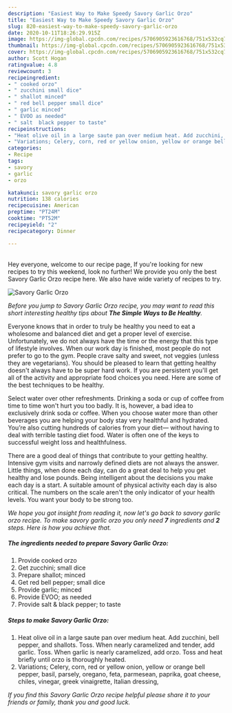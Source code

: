 ```yaml
---
description: "Easiest Way to Make Speedy Savory Garlic Orzo"
title: "Easiest Way to Make Speedy Savory Garlic Orzo"
slug: 820-easiest-way-to-make-speedy-savory-garlic-orzo
date: 2020-10-11T18:26:29.915Z
image: https://img-global.cpcdn.com/recipes/5706905923616768/751x532cq70/savory-garlic-orzo-recipe-main-photo.jpg
thumbnail: https://img-global.cpcdn.com/recipes/5706905923616768/751x532cq70/savory-garlic-orzo-recipe-main-photo.jpg
cover: https://img-global.cpcdn.com/recipes/5706905923616768/751x532cq70/savory-garlic-orzo-recipe-main-photo.jpg
author: Scott Hogan
ratingvalue: 4.8
reviewcount: 3
recipeingredient:
- " cooked orzo"
- " zucchini small dice"
- " shallot minced"
- " red bell pepper small dice"
- " garlic minced"
- " EVOO as needed"
- " salt  black pepper to taste"
recipeinstructions:
- "Heat olive oil in a large saute pan over medium heat. Add zucchini, bell pepper, and shallots. Toss. When nearly caramelized and tender, add garlic. Toss. When garlic is nearly caramelized, add orzo. Toss and heat briefly until orzo is thoroughly heated."
- "Variations; Celery, corn, red or yellow onion, yellow or orange bell pepper, basil, parsely, oregano, feta, parmesean, paprika, goat cheese, chiles, vinegar, greek vinaigrette, Italian dressing,"
categories:
- Recipe
tags:
- savory
- garlic
- orzo

katakunci: savory garlic orzo 
nutrition: 138 calories
recipecuisine: American
preptime: "PT24M"
cooktime: "PT52M"
recipeyield: "2"
recipecategory: Dinner

---
```

<br>
Hey everyone, welcome to our recipe page, If you're looking for new recipes to try this weekend, look no further! We provide you only the best Savory Garlic Orzo recipe here. We also have wide variety of recipes to try.
<br>


![Savory Garlic Orzo](https://img-global.cpcdn.com/recipes/5706905923616768/751x532cq70/savory-garlic-orzo-recipe-main-photo.jpg)

<i>Before you jump to Savory Garlic Orzo recipe, you may want to read this short interesting healthy tips about <strong>The Simple Ways to Be Healthy</strong>.</i>

Everyone knows that in order to truly be healthy you need to eat a wholesome and balanced diet and get a proper level of exercise. Unfortunately, we do not always have the time or the energy that this type of lifestyle involves. When our work day is finished, most people do not prefer to go to the gym. People crave salty and sweet, not veggies (unless they are vegetarians). You should be pleased to learn that getting healthy doesn't always have to be super hard work. If you are persistent you'll get all of the activity and appropriate food choices you need. Here are some of the best techniques to be healthy.

Select water over other refreshments. Drinking a soda or cup of coffee from time to time won't hurt you too badly. It is, however, a bad idea to exclusively drink soda or coffee. When you choose water more than other beverages you are helping your body stay very healthful and hydrated. You’re also cutting hundreds of calories from your diet— without having to deal with terrible tasting diet food. Water is often one of the keys to successful weight loss and healthfulness.

There are a good deal of things that contribute to your getting healthy. Intensive gym visits and narrowly defined diets are not always the answer. Little things, when done each day, can do a great deal to help you get healthy and lose pounds. Being intelligent about the decisions you make each day is a start. A suitable amount of physical activity each day is also critical. The numbers on the scale aren't the only indicator of your health levels. You want your body to be strong too. 


<i>We hope you got insight from reading it, now let's go back to savory garlic orzo recipe. To make savory garlic orzo you only need <strong>7</strong> ingredients and <strong>2</strong> steps. Here is how you achieve that.
</i>

##### The ingredients needed to prepare Savory Garlic Orzo:

1. Provide  cooked orzo
1. Get  zucchini; small dice
1. Prepare  shallot; minced
1. Get  red bell pepper; small dice
1. Provide  garlic; minced
1. Provide  EVOO; as needed
1. Provide  salt &amp; black pepper; to taste


##### Steps to make Savory Garlic Orzo:

1. Heat olive oil in a large saute pan over medium heat. Add zucchini, bell pepper, and shallots. Toss. When nearly caramelized and tender, add garlic. Toss. When garlic is nearly caramelized, add orzo. Toss and heat briefly until orzo is thoroughly heated.
1. Variations; Celery, corn, red or yellow onion, yellow or orange bell pepper, basil, parsely, oregano, feta, parmesean, paprika, goat cheese, chiles, vinegar, greek vinaigrette, Italian dressing,


<i>If you find this Savory Garlic Orzo recipe helpful please share it to your friends or family, thank you and good luck.</i>
